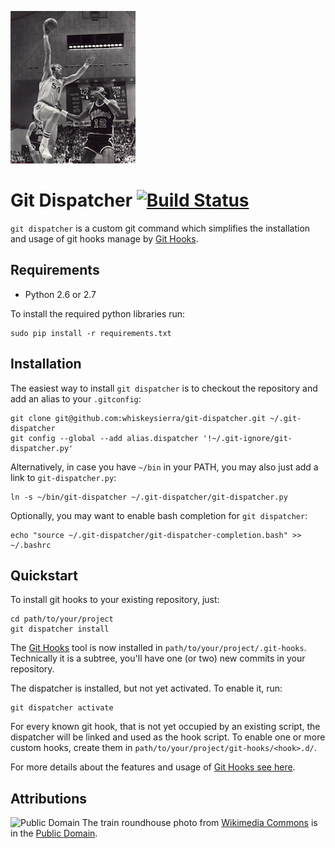 [![Railway turntable and roundhouse](icon.png)](http://commons.wikimedia.org/wiki/File:Train_roundhose_1909.jpg)

# Git Dispatcher [![Build Status](https://travis-ci.org/whiskeysierra/git-dispatcher.png?branch=master)](http://travis-ci.org/whiskeysierra/git-dispatcher)

`git dispatcher` is a custom git command which simplifies the installation and usage of git hooks manage by
[Git Hooks](https://github.com/whiskeysierra/git-hooks).

## Requirements

- Python 2.6 or 2.7
 
To install the required python libraries run:
    
    sudo pip install -r requirements.txt

## Installation
The easiest way to install `git dispatcher` is to checkout the repository and add an alias to your `.gitconfig`:

    git clone git@github.com:whiskeysierra/git-dispatcher.git ~/.git-dispatcher
    git config --global --add alias.dispatcher '!~/.git-ignore/git-dispatcher.py'
    
Alternatively, in case you have `~/bin` in your PATH, you may also just add a link to `git-dispatcher.py`:

    ln -s ~/bin/git-dispatcher ~/.git-dispatcher/git-dispatcher.py
    
Optionally, you may want to enable bash completion for `git dispatcher`:

    echo "source ~/.git-dispatcher/git-dispatcher-completion.bash" >> ~/.bashrc
    
## Quickstart
To install git hooks to your existing repository, just:

    cd path/to/your/project
    git dispatcher install
    
The [Git Hooks](https://github.com/whiskeysierra/git-hooks) tool is now installed in `path/to/your/project/.git-hooks`.
Technically it is a subtree, you'll have one (or two) new commits in your repository.

The dispatcher is installed, but not yet activated. To enable it, run:

    git dispatcher activate
    
For every known git hook, that is not yet occupied by an existing script, the dispatcher will be linked and used as
the hook script. To enable one or more custom hooks, create them in `path/to/your/project/git-hooks/<hook>.d/`.

For more details about the features and usage of [Git Hooks see here](https://github.com/whiskeysierra/git-hooks).

## Attributions
![Public Domain](http://i.creativecommons.org/p/mark/1.0/80x15.png)
The train roundhouse photo from [Wikimedia Commons](http://commons.wikimedia.org/wiki/File:Train_roundhose_1909.jpg) is in the
[Public Domain](http://en.wikipedia.org/wiki/public_domain).


